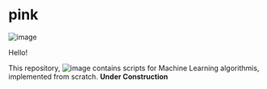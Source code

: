 # pink

![image](https://user-images.githubusercontent.com/122175565/211166182-fca1c35e-cd5e-4698-8441-8fd959a23855.png)

Hello!

This repository, ![image](https://user-images.githubusercontent.com/122175565/211166879-d95454b1-f50f-4bf2-8fd9-7527804b4924.png) contains scripts for Machine Learning algorithmis, implemented from scratch. 
**Under Construction**
